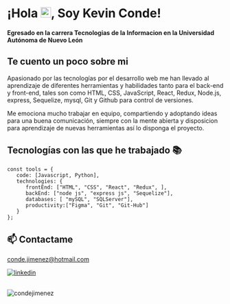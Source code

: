 # ¡Hola <img src="https://github.com/TheDudeThatCode/TheDudeThatCode/blob/master/Assets/Earth.gif" width="24px">, Soy Kevin Conde!
<h4>Egresado en la carrera Tecnologias de la Informacion en la Universidad Autónoma de Nuevo León</h4>


## Te cuento un poco sobre mi
Apasionado por las tecnologías por el desarrollo web me han llevado al aprendizaje de diferentes herramientas y habilidades tanto para el back-end y front-end, tales son como HTML, CSS, JavaScript, React, Redux, Node.js, express, Sequelize, mysql, Git y Github para control de versiones.

Me emociona mucho trabajar en equipo, compartiendo y adoptando ideas para una buena comunicación, siempre con la mente abierta y disposicion para aprendizaje de nuevas herramientas así lo disponga el proyecto.

## Tecnologías con las que he trabajado 📚

```
const tools = {
   code: [Javascript, Python],
   technologies: {
      frontEnd: ["HTML", "CSS", "React", "Redux", ],
      backEnd: ["node js", "express js", "Sequelize"],
      databases: [ "mySQL", "SQLServer"],
      productivity:["Figma", "Git", "Git-Hub"]            
   }
};
```

## 📫 Contactame 
conde.jimenez@hotmail.com

[![linkedin](https://img.shields.io/badge/linkedin-0A66C2?style=for-the-badge&logo=linkedin&logoColor=white)](https://www.linkedin.com/in/kevin-conde-jimenez/)

</br>
<img align="rigth" src="https://github-readme-stats.vercel.app/api?username=condejimenez&show_icons=true&locale=en" alt="condejimenez" />
